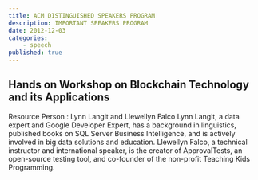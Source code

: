 ```yaml
---
title: ACM DISTINGUISHED SPEAKERS PROGRAM
description: IMPORTANT SPEAKERS PROGRAM
date: 2012-12-03
categories:
    - speech
published: true
---
```


## Hands on Workshop on Blockchain Technology and its Applications

Resource Person : Lynn Langit and Llewellyn Falco
Lynn Langit, a data expert and Google Developer Expert, has a background in linguistics, published books on SQL Server Business Intelligence, and is actively involved in big data solutions and education. Llewellyn Falco, a technical instructor and international speaker, is the creator of ApprovalTests, an open-source testing tool, and co-founder of the non-profit Teaching Kids Programming.